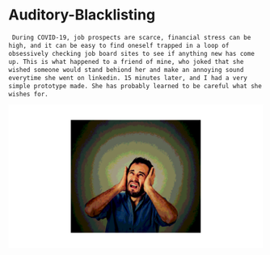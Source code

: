 # Auditory-Blacklisting

     During COVID-19, job prospects are scarce, financial stress can be high, and it can be easy to find oneself trapped in a loop of obsessively checking job board sites to see if anything new has come up. This is what happened to a friend of mine, who joked that she wished someone would stand behiond her and make an annoying sound everytime she went on linkedin. 15 minutes later, and I had a very simple prototype made. She has probably learned to be careful what she wishes for. 

![alt text](https://github.com/Fehiroh/Auditory-Blacklisting/blob/master/badsound.png "Bad Sound")
